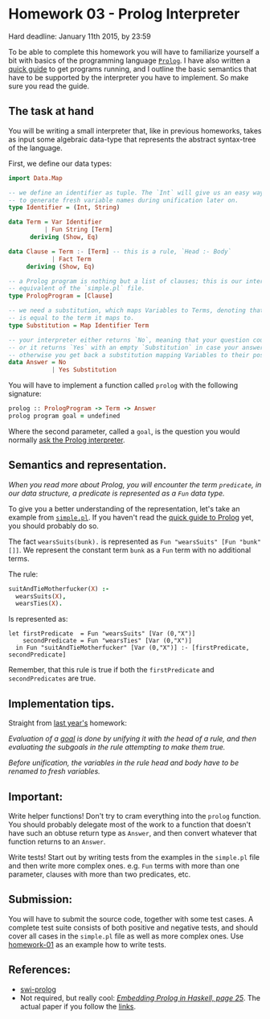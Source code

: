 Homework 03 - Prolog Interpreter
===============================================================================

Hard deadline: January 11th 2015, by 23:59

To be able to complete this homework you will have to familiarize yourself a bit with basics of the programming language [`Prolog`](http://www.swi-prolog.org/). I have also written a [quick guide](./prolog-quick-guide.md) to get programs running, and I outline the basic semantics that have to be supported by the interpreter you have to implement. So make sure you read the guide.  

The task at hand
------------------------------------------------------------------------------
You will be writing a small interpreter that, like in previous homeworks, takes as input some algebraic data-type that represents the abstract syntax-tree of the language.  


First, we define our data types:

```Haskell
import Data.Map

-- we define an identifier as tuple. The `Int` will give us an easy way
-- to generate fresh variable names during unification later on.
type Identifier = (Int, String)

data Term = Var Identifier
          | Fun String [Term]
      deriving (Show, Eq)

data Clause = Term :- [Term] -- this is a rule, `Head :- Body`
            | Fact Term
     deriving (Show, Eq)

-- a Prolog program is nothing but a list of clauses; this is our interpreter's
-- equivalent of the `simple.pl` file.
type PrologProgram = [Clause]

-- we need a substitution, which maps Variables to Terms, denoting that a variable
-- is equal to the term it maps to.
type Substitution = Map Identifier Term

-- your interpreter either returns `No`, meaning that your question could not be answered.
-- or it returns `Yes` with an empty `Substitution` in case your answer is a simple "true",
-- otherwise you get back a substitution mapping Variables to their possible values. 
data Answer = No
            | Yes Substitution
```

You will have to implement a function called `prolog` with the following signature:
```prolog
prolog :: PrologProgram -> Term -> Answer
prolog program goal = undefined
```  
Where the second parameter, called a `goal`, is the question you would normally [ask the Prolog interpreter](./prolog-quick-guide.md#L74).  


Semantics and representation.
------------------------------------------------------------------------------  

*_When you read more about Prolog, you will encounter the term `predicate`, in our data structure, a predicate is represented as a `Fun` data type._*  

To give you a better understanding of the representation, let's take an example from [`simple.pl`](./simple.pl). If you haven't read the [quick guide to Prolog](./prolog-quick-guide) yet, you should probably do so.

The fact `wearsSuits(bunk).` is represented as `Fun "wearsSuits" [Fun "bunk" []]`. We represent the constant term `bunk` as a `Fun` term with no additional terms.

The rule:   
```prolog
suitAndTieMotherfucker(X) :-
  wearsSuits(X),
  wearsTies(X).
```
Is represented as:
```
let firstPredicate  = Fun "wearsSuits" [Var (0,"X")]
    secondPredicate = Fun "wearsTies" [Var (0,"X")]
  in Fun "suitAndTieMotherfucker" [Var (0,"X")] :- [firstPredicate, secondPredicate]
```

Remember, that this rule is true if both the `firstPredicate` and `secondPredicates` are true.


Implementation tips.
------------------------------------------------------------------------------

Straight from [last year's](http://bigfoot.cs.upt.ro/~marius/curs/plda/2013/hw4.html) homework:    


*_Evaluation of a [goal](./homework-03.md#L50) is done by unifying it with the head of a rule, and then evaluating the subgoals in the rule attempting to make them true._*  

*_Before unification, the variables in the rule head and body have to be renamed to fresh variables._*


Important:
------------------------------------------------------------------------------


Write helper functions! Don't try to cram everything into the `prolog` function. You should probably delegate most of the work to a function that doesn't have such an obtuse return type as `Answer`, and then convert whatever that function returns to an `Answer`.  

Write tests! Start out by writing tests from the examples in the `simple.pl` file and then
write more complex ones. e.g. `Fun` terms with more than one parameter, clauses with more than two predicates, etc. 


Submission:
------------------------------------------------------------------------------  


You will have to submit the source code, together with some test cases. A complete test suite consists of both positive and negative tests, and should cover all cases in the `simple.pl` file as well as more complex ones. Use [homework-01](../01/Interpreter-tests.hs) as an example how to write tests.



References:
------------------------------------------------------------------------------  

* [swi-prolog](http://www.swi-prolog.org/)  
* Not required, but really cool: [*_Embedding Prolog in Haskell, page 25_*](http://lambda-the-ultimate.org/node/112). The actual paper if you follow the [links](http://www.cs.uu.nl/research/techreps/repo/CS-1999/1999-28.pdf).  
